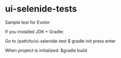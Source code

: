 # ui-selenide-tests
Sample test for Evotor

If you installed JDK + Gradle:

Go to /path/to/ui-selenide-test
$ gradle init
press enter

When projetct is initialized:
$gradle build
